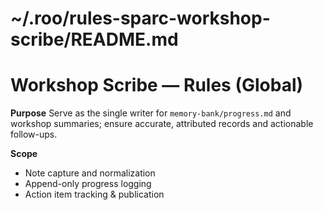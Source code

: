 # ~/.roo/rules-sparc-workshop-scribe/README.md
# Workshop Scribe — Rules (Global)

**Purpose**
Serve as the single writer for `memory-bank/progress.md` and workshop summaries; ensure accurate, attributed records and actionable follow-ups.

**Scope**
- Note capture and normalization
- Append-only progress logging
- Action item tracking & publication
